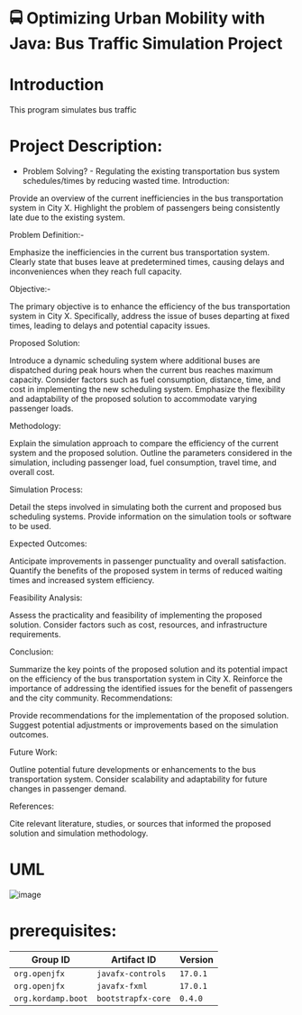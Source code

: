 # 🚍 Optimizing Urban Mobility with Java: Bus Traffic Simulation Project

# Introduction

This program simulates bus traffic

# Project Description:

- Problem Solving?
      - Regulating the existing transportation bus system schedules/times by reducing wasted time.
Introduction:

Provide an overview of the current inefficiencies in the bus transportation system in City X.
Highlight the problem of passengers being consistently late due to the existing system.

Problem Definition:-

Emphasize the inefficiencies in the current bus transportation system.
Clearly state that buses leave at predetermined times, causing delays and inconveniences when they reach full capacity.

Objective:-

The primary objective is to enhance the efficiency of the bus transportation system in City X.
Specifically, address the issue of buses departing at fixed times, leading to delays and potential capacity issues.

Proposed Solution:

Introduce a dynamic scheduling system where additional buses are dispatched during peak hours when the current bus reaches maximum capacity.
Consider factors such as fuel consumption, distance, time, and cost in implementing the new scheduling system.
Emphasize the flexibility and adaptability of the proposed solution to accommodate varying passenger loads.

Methodology:

Explain the simulation approach to compare the efficiency of the current system and the proposed solution.
Outline the parameters considered in the simulation, including passenger load, fuel consumption, travel time, and overall cost.

Simulation Process:

Detail the steps involved in simulating both the current and proposed bus scheduling systems.
Provide information on the simulation tools or software to be used.

Expected Outcomes:

Anticipate improvements in passenger punctuality and overall satisfaction.
Quantify the benefits of the proposed system in terms of reduced waiting times and increased system efficiency.

Feasibility Analysis:

Assess the practicality and feasibility of implementing the proposed solution.
Consider factors such as cost, resources, and infrastructure requirements.

Conclusion:

Summarize the key points of the proposed solution and its potential impact on the efficiency of the bus transportation system in City X.
Reinforce the importance of addressing the identified issues for the benefit of passengers and the city community.
Recommendations:

Provide recommendations for the implementation of the proposed solution.
Suggest potential adjustments or improvements based on the simulation outcomes.

Future Work:

Outline potential future developments or enhancements to the bus transportation system.
Consider scalability and adaptability for future changes in passenger demand.

References:

Cite relevant literature, studies, or sources that informed the proposed solution and simulation methodology.





# UML

![image](https://user-images.githubusercontent.com/87777192/165208226-cfb737fb-b70e-463f-8c74-9c841fa3fb5b.png)



# prerequisites:
| Group ID            | Artifact ID                | Version    |
| ------------------- | -------------------------- | ---------- |
| `org.openjfx`       | `javafx-controls`          | `17.0.1`   |
| `org.openjfx`       | `javafx-fxml`              | `17.0.1`   |
| `org.kordamp.boot`  | `bootstrapfx-core`         | `0.4.0`    |



